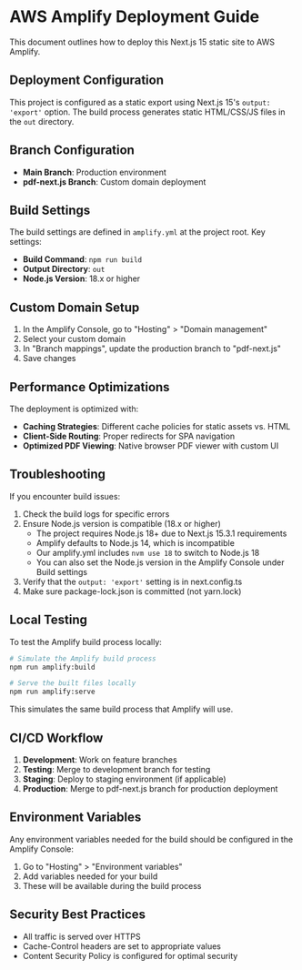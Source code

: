 # AWS Amplify Deployment Guide

This document outlines how to deploy this Next.js 15 static site to AWS Amplify.

## Deployment Configuration

This project is configured as a static export using Next.js 15's `output: 'export'` option. The build process generates static HTML/CSS/JS files in the `out` directory.

## Branch Configuration

- **Main Branch**: Production environment
- **pdf-next.js Branch**: Custom domain deployment

## Build Settings

The build settings are defined in `amplify.yml` at the project root. Key settings:

- **Build Command**: `npm run build`
- **Output Directory**: `out`
- **Node.js Version**: 18.x or higher

## Custom Domain Setup

1. In the Amplify Console, go to "Hosting" > "Domain management"
2. Select your custom domain
3. In "Branch mappings", update the production branch to "pdf-next.js"
4. Save changes

## Performance Optimizations

The deployment is optimized with:

- **Caching Strategies**: Different cache policies for static assets vs. HTML
- **Client-Side Routing**: Proper redirects for SPA navigation
- **Optimized PDF Viewing**: Native browser PDF viewer with custom UI

## Troubleshooting

If you encounter build issues:

1. Check the build logs for specific errors
2. Ensure Node.js version is compatible (18.x or higher)
   - The project requires Node.js 18+ due to Next.js 15.3.1 requirements
   - Amplify defaults to Node.js 14, which is incompatible
   - Our amplify.yml includes `nvm use 18` to switch to Node.js 18
   - You can also set the Node.js version in the Amplify Console under Build settings
3. Verify that the `output: 'export'` setting is in next.config.ts
4. Make sure package-lock.json is committed (not yarn.lock)

## Local Testing

To test the Amplify build process locally:

```bash
# Simulate the Amplify build process
npm run amplify:build

# Serve the built files locally
npm run amplify:serve
```

This simulates the same build process that Amplify will use.

## CI/CD Workflow

1. **Development**: Work on feature branches
2. **Testing**: Merge to development branch for testing
3. **Staging**: Deploy to staging environment (if applicable)
4. **Production**: Merge to pdf-next.js branch for production deployment

## Environment Variables

Any environment variables needed for the build should be configured in the Amplify Console:

1. Go to "Hosting" > "Environment variables"
2. Add variables needed for your build
3. These will be available during the build process

## Security Best Practices

- All traffic is served over HTTPS
- Cache-Control headers are set to appropriate values
- Content Security Policy is configured for optimal security
